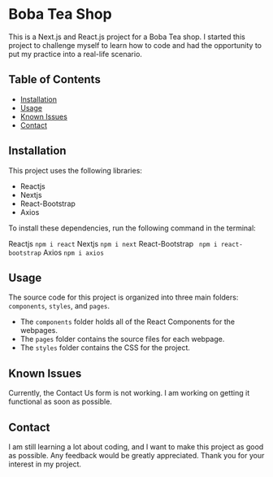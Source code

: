 # Boba Tea Shop

This is a Next.js and React.js project for a Boba Tea shop. I started this project to challenge myself to learn how to code and had the opportunity to put my practice into a real-life scenario.

## Table of Contents

- [Installation](#installation)
- [Usage](#usage)
- [Known Issues](#known-issues)
- [Contact](#contact)

## Installation

This project uses the following libraries:

- Reactjs
- Nextjs
- React-Bootstrap
- Axios

To install these dependencies, run the following command in the terminal:

Reactjs ``` npm i react ```
Nextjs ``` npm i next ```
React-Bootstrap `` npm i react-bootstrap``
Axios ``` npm i axios ```

## Usage

The source code for this project is organized into three main folders: `components`, `styles`, and `pages`.

- The `components` folder holds all of the React Components for the webpages.
- The `pages` folder contains the source files for each webpage.
- The `styles` folder contains the CSS for the project.

## Known Issues

Currently, the Contact Us form is not working. I am working on getting it functional as soon as possible.

## Contact

I am still learning a lot about coding, and I want to make this project as good as possible. Any feedback would be greatly appreciated. Thank you for your interest in my project.
